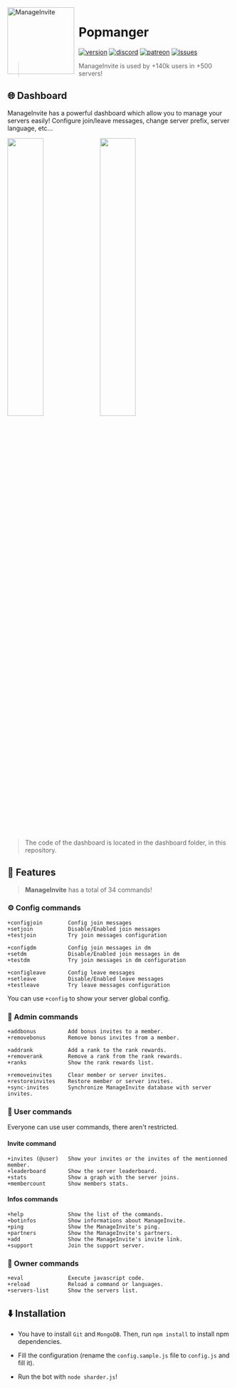 <img width="150" height="150" style="float: left; margin: 0 10px 0 0;" alt="ManageInvite" src="./assets/logo.png">  

# Popmanger
[![version](https://img.shields.io/github/package-json/v/Androz2091/ManageInvite?style=for-the-badge)](https://github.com/Androz2091/ManageInvite)
[![discord](https://img.shields.io/discord/638685268777500672?style=for-the-badge&color=7289DA&label=Discord)](https://discord.gg/v26Sqqs)
[![patreon](https://img.shields.io/endpoint.svg?url=https://shieldsio-patreon.herokuapp.com/Androz2091&style=for-the-badge)](https://patreon.com/Androz2091)
[![issues](https://img.shields.io/github/issues/Androz2091/ManageInvite?style=for-the-badge)](https://github.com/Androz2091/ManageInvite)

> ManageInvite is used by +140k users in +500 servers!

## 🌐 Dashboard

ManageInvite has a powerful dashboard which allow you to manage your servers easily! Configure join/leave messages, change server prefix, server language, etc...

<img src="./assets/selector.png" style="margin-right: 2px;width: 40%;" ></img>
<img src="./assets/manage.png" style="margin-right: 2px;width: 40%;" ></img>

> The code of the dashboard is located in the dashboard folder, in this repository.

## 💪 Features

> **ManageInvite** has a total of 34 commands!

### ⚙️ Config commands

```
+configjoin        Config join messages
+setjoin           Disable/Enabled join messages
+testjoin          Try join messages configuration
```


```
+configdm          Config join messages in dm
+setdm             Disable/Enabled join messages in dm
+testdm            Try join messages in dm configuration
```

```
+configleave       Config leave messages
+setleave          Disable/Enabled leave messages
+testleave         Try leave messages configuration
```

You can use `+config` to show your server global config.

### 🔑 Admin commands

```
+addbonus          Add bonus invites to a member.
+removebonus       Remove bonus invites from a member.
```

```
+addrank           Add a rank to the rank rewards.
+removerank        Remove a rank from the rank rewards.
+ranks             Show the rank rewards list.
```

```
+removeinvites     Clear member or server invites.
+restoreinvites    Restore member or server invites.
+sync-invites      Synchronize ManageInvite database with server invites.
```

### 👤 User commands

Everyone can use user commands, there aren't restricted.

#### Invite command

```
+invites (@user)   Show your invites or the invites of the mentionned member.
+leaderboard       Show the server leaderboard.
+stats             Show a graph with the server joins.
+membercount       Show members stats.
```

#### Infos commands

```
+help              Show the list of the commands.
+botinfos          Show informations about ManageInvite.
+ping              Show the ManageInvite's ping.
+partners          Show the ManageInvite's partners.
+add               Show the ManageInvite's invite link.
+support           Join the support server.
```

### 👑 Owner commands

```
+eval              Execute javascript code.
+reload            Reload a command or languages.
+servers-list      Show the servers list.
```

## ⬇️ Installation

* You have to install `Git` and `MongoDB`. Then, run `npm install` to install npm dependencies.

* Fill the configuration (rename the `config.sample.js` file to `config.js` and fill it).

* Run the bot with `node sharder.js`!

